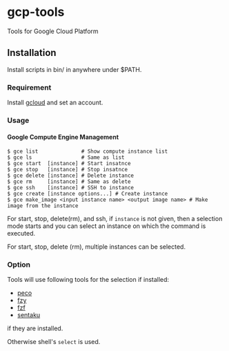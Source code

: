 # gcp-tools
Tools for Google Cloud Platform

## Installation

Install scripts in bin/ in anywhere under $PATH.

### Requirement

Install [gcloud](https://cloud.google.com/sdk/gcloud/)
and set an account.

### Usage

#### Google Compute Engine Management

    $ gce list              # Show compute instance list
    $ gce ls                # Same as list
    $ gce start  [instance] # Start insatnce
    $ gce stop   [instance] # Stop insatnce
    $ gce delete [instance] # Delete instance
    $ gce rm     [instance] # Same as delete
    $ gce ssh    [instance] # SSH to instance
    $ gce create [instance options...] # Create instance
    $ gce make_image <input instance name> <output image name> # Make image from the instance

For start, stop, delete(rm), and ssh,
if `instance` is not given, then a selection mode starts and 
you can select an instance on which the command is executed.

For start, stop, delete (rm), multiple instances can be selected.

### Option

Tools will use following tools for the selection if installed:

- [peco](https://github.com/peco/peco)
- [fzy](https://github.com/jhawthorn/fzy)
- [fzf](https://github.com/junegunn/fzf)
- [sentaku](https://github.com/rcmdnk/sentaku/)

if they are installed.

Otherwise shell's `select` is used.

